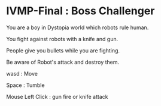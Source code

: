 # IVMP-Final : Boss Challenger
You are a boy in Dystopia world which robots rule human.

You fight against robots with a knife and gun.

People give you bullets while you are fighting.

Be aware of Robot's attack and destroy them.


<How to Play>
  
wasd : Move

Space : Tumble

Mouse Left Click : gun fire or knife attack

